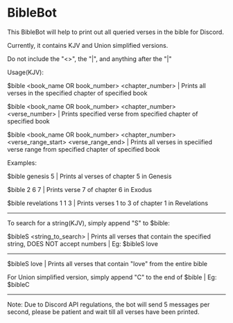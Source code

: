 # BibleBot

This BibleBot will help to print out all queried verses in the bible for Discord.

Currently, it contains KJV and Union simplified versions.

Do not include the "<>", the "|", and anything after the "|"

Usage(KJV):

$bible <book_name OR book_number> <chapter_number> | Prints all verses in the specified chapter of specified book

$bible <book_name OR book_number> <chapter_number> <verse_number> | Prints specified verse from specified chapter of specified book

$bible <book_name OR book_number> <chapter_number> <verse_range_start> <verse_range_end> | Prints all verses in speciified verse range from specified chapter of specified book

Examples:

$bible genesis 5 | Prints al verses of chapter 5 in Genesis

$bible 2 6 7 | Prints verse 7 of chapter 6 in Exodus

$bible revelations 1 1 3 | Prints verses 1 to 3 of chapter 1 in Revelations

-----------------------------------------------------------------------------------------------------------------------------------------------------------------------

To search for a string(KJV), simply append "S" to $bible:

$bibleS <string_to_search> | Prints all verses that contain the specified string, DOES NOT accept numbers | Eg: $bibleS love

-----------------------------------------------------------------------------------------------------------------------------------------------------------------------

$bibleS love | Prints all verses that contain "love" from the entire bible

For Union simplified version, simply append "C" to the end of $bible | Eg: $bibleC

-----------------------------------------------------------------------------------------------------------------------------------------------------------------------

Note: Due to Discord API regulations, the bot will send 5 messages per second, please be patient and wait till all verses have been printed.
